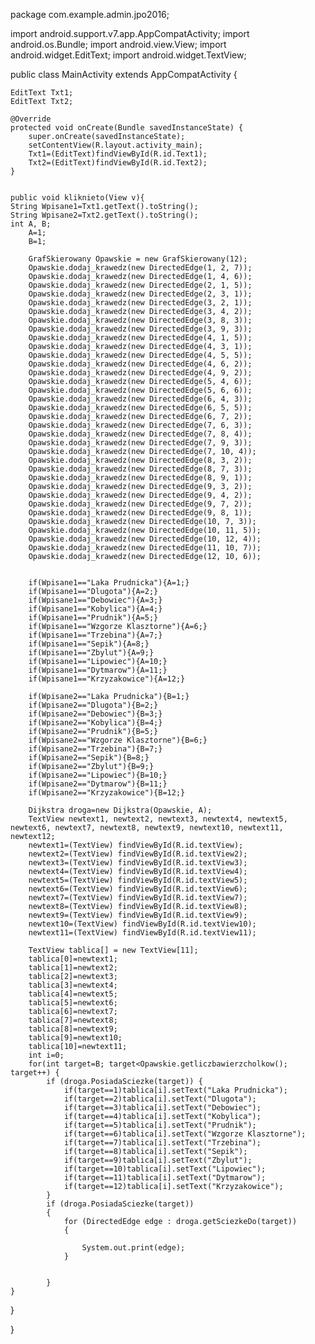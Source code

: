 package com.example.admin.jpo2016;

import android.support.v7.app.AppCompatActivity;
import android.os.Bundle;
import android.view.View;
import android.widget.EditText;
import android.widget.TextView;


public class MainActivity extends AppCompatActivity {

    EditText Txt1;
    EditText Txt2;

    @Override
    protected void onCreate(Bundle savedInstanceState) {
        super.onCreate(savedInstanceState);
        setContentView(R.layout.activity_main);
        Txt1=(EditText)findViewById(R.id.Text1);
        Txt2=(EditText)findViewById(R.id.Text2);
    }


    public void kliknieto(View v){
    String Wpisane1=Txt1.getText().toString();
    String Wpisane2=Txt2.getText().toString();
    int A, B;
        A=1;
        B=1;

        GrafSkierowany Opawskie = new GrafSkierowany(12);
        Opawskie.dodaj_krawedz(new DirectedEdge(1, 2, 7));
        Opawskie.dodaj_krawedz(new DirectedEdge(1, 4, 6));
        Opawskie.dodaj_krawedz(new DirectedEdge(2, 1, 5));
        Opawskie.dodaj_krawedz(new DirectedEdge(2, 3, 1));
        Opawskie.dodaj_krawedz(new DirectedEdge(3, 2, 1));
        Opawskie.dodaj_krawedz(new DirectedEdge(3, 4, 2));
        Opawskie.dodaj_krawedz(new DirectedEdge(3, 8, 3));
        Opawskie.dodaj_krawedz(new DirectedEdge(3, 9, 3));
        Opawskie.dodaj_krawedz(new DirectedEdge(4, 1, 5));
        Opawskie.dodaj_krawedz(new DirectedEdge(4, 3, 1));
        Opawskie.dodaj_krawedz(new DirectedEdge(4, 5, 5));
        Opawskie.dodaj_krawedz(new DirectedEdge(4, 6, 2));
        Opawskie.dodaj_krawedz(new DirectedEdge(4, 9, 2));
        Opawskie.dodaj_krawedz(new DirectedEdge(5, 4, 6));
        Opawskie.dodaj_krawedz(new DirectedEdge(5, 6, 6));
        Opawskie.dodaj_krawedz(new DirectedEdge(6, 4, 3));
        Opawskie.dodaj_krawedz(new DirectedEdge(6, 5, 5));
        Opawskie.dodaj_krawedz(new DirectedEdge(6, 7, 2));
        Opawskie.dodaj_krawedz(new DirectedEdge(7, 6, 3));
        Opawskie.dodaj_krawedz(new DirectedEdge(7, 8, 4));
        Opawskie.dodaj_krawedz(new DirectedEdge(7, 9, 3));
        Opawskie.dodaj_krawedz(new DirectedEdge(7, 10, 4));
        Opawskie.dodaj_krawedz(new DirectedEdge(8, 3, 2));
        Opawskie.dodaj_krawedz(new DirectedEdge(8, 7, 3));
        Opawskie.dodaj_krawedz(new DirectedEdge(8, 9, 1));
        Opawskie.dodaj_krawedz(new DirectedEdge(9, 3, 2));
        Opawskie.dodaj_krawedz(new DirectedEdge(9, 4, 2));
        Opawskie.dodaj_krawedz(new DirectedEdge(9, 7, 2));
        Opawskie.dodaj_krawedz(new DirectedEdge(9, 8, 1));
        Opawskie.dodaj_krawedz(new DirectedEdge(10, 7, 3));
        Opawskie.dodaj_krawedz(new DirectedEdge(10, 11, 5));
        Opawskie.dodaj_krawedz(new DirectedEdge(10, 12, 4));
        Opawskie.dodaj_krawedz(new DirectedEdge(11, 10, 7));
        Opawskie.dodaj_krawedz(new DirectedEdge(12, 10, 6));


        if(Wpisane1=="Laka Prudnicka"){A=1;}
        if(Wpisane1=="Dlugota"){A=2;}
        if(Wpisane1=="Debowiec"){A=3;}
        if(Wpisane1=="Kobylica"){A=4;}
        if(Wpisane1=="Prudnik"){A=5;}
        if(Wpisane1=="Wzgorze Klasztorne"){A=6;}
        if(Wpisane1=="Trzebina"){A=7;}
        if(Wpisane1=="Sepik"){A=8;}
        if(Wpisane1=="Zbylut"){A=9;}
        if(Wpisane1=="Lipowiec"){A=10;}
        if(Wpisane1=="Dytmarow"){A=11;}
        if(Wpisane1=="Krzyzakowice"){A=12;}

        if(Wpisane2=="Laka Prudnicka"){B=1;}
        if(Wpisane2=="Dlugota"){B=2;}
        if(Wpisane2=="Debowiec"){B=3;}
        if(Wpisane2=="Kobylica"){B=4;}
        if(Wpisane2=="Prudnik"){B=5;}
        if(Wpisane2=="Wzgorze Klasztorne"){B=6;}
        if(Wpisane2=="Trzebina"){B=7;}
        if(Wpisane2=="Sepik"){B=8;}
        if(Wpisane2=="Zbylut"){B=9;}
        if(Wpisane2=="Lipowiec"){B=10;}
        if(Wpisane2=="Dytmarow"){B=11;}
        if(Wpisane2=="Krzyzakowice"){B=12;}

        Dijkstra droga=new Dijkstra(Opawskie, A);
        TextView newtext1, newtext2, newtext3, newtext4, newtext5, newtext6, newtext7, newtext8, newtext9, newtext10, newtext11, newtext12;
        newtext1=(TextView) findViewById(R.id.textView);
        newtext2=(TextView) findViewById(R.id.textView2);
        newtext3=(TextView) findViewById(R.id.textView3);
        newtext4=(TextView) findViewById(R.id.textView4);
        newtext5=(TextView) findViewById(R.id.textView5);
        newtext6=(TextView) findViewById(R.id.textView6);
        newtext7=(TextView) findViewById(R.id.textView7);
        newtext8=(TextView) findViewById(R.id.textView8);
        newtext9=(TextView) findViewById(R.id.textView9);
        newtext10=(TextView) findViewById(R.id.textView10);
        newtext11=(TextView) findViewById(R.id.textView11);

        TextView tablica[] = new TextView[11];
        tablica[0]=newtext1;
        tablica[1]=newtext2;
        tablica[2]=newtext3;
        tablica[3]=newtext4;
        tablica[4]=newtext5;
        tablica[5]=newtext6;
        tablica[6]=newtext7;
        tablica[7]=newtext8;
        tablica[8]=newtext9;
        tablica[9]=newtext10;
        tablica[10]=newtext11;
        int i=0;
        for(int target=B; target<Opawskie.getliczbawierzcholkow(); target++) {
            if (droga.PosiadaSciezke(target)) {
                if(target==1)tablica[i].setText("Laka Prudnicka");
                if(target==2)tablica[i].setText("Dlugota");
                if(target==3)tablica[i].setText("Debowiec");
                if(target==4)tablica[i].setText("Kobylica");
                if(target==5)tablica[i].setText("Prudnik");
                if(target==6)tablica[i].setText("Wzgorze Klasztorne");
                if(target==7)tablica[i].setText("Trzebina");
                if(target==8)tablica[i].setText("Sepik");
                if(target==9)tablica[i].setText("Zbylut");
                if(target==10)tablica[i].setText("Lipowiec");
                if(target==11)tablica[i].setText("Dytmarow");
                if(target==12)tablica[i].setText("Krzyzakowice");
            }
            if (droga.PosiadaSciezke(target))
            {
                for (DirectedEdge edge : droga.getSciezkeDo(target))
                {

                    System.out.print(edge);
                }


            }
    }
}




}
